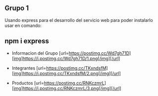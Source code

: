 Grupo 1
----------------
Usando express para el desarrollo del servicio web para poder instalarlo usar en comando:

npm i express
---------------
* Informacion del Grupo
  [url=https://postimg.cc/Wd7gh71D][img]https://i.postimg.cc/Wd7gh71D/1.png[/img][/url]

* Integrantes
  [url=https://postimg.cc/TKxndsfM][img]https://i.postimg.cc/TKxndsfM/2.png[/img][/url]

* Productos
  [url=https://postimg.cc/RNKczmrL][img]https://i.postimg.cc/RNKczmrL/3.png[/img][/url]
